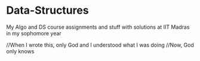 # Data-Structures
My Algo and DS course assignments and stuff with solutions at IIT Madras  in my sophomore year


//When I wrote this, only God and I understood what I was doing
//Now, God only knows
